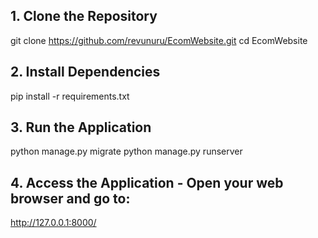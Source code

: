 ## 1. Clone the Repository
git clone https://github.com/revunuru/EcomWebsite.git
cd EcomWebsite

## 2. Install Dependencies
pip install -r requirements.txt

## 3. Run the Application
python manage.py migrate
python manage.py runserver

## 4. Access the Application - Open your web browser and go to:
http://127.0.0.1:8000/
